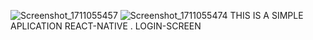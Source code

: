 ![Screenshot_1711055457](https://github.com/Anjsvf/react-native-login-screen/assets/136652642/d07f58ff-2343-4368-84e7-cf70b85183e4)
![Screenshot_1711055474](https://github.com/Anjsvf/react-native-login-screen/assets/136652642/ee9b0c96-0942-4694-9d0c-f86217c512bb)
  THIS IS A SIMPLE APLICATION REACT-NATIVE . LOGIN-SCREEN
